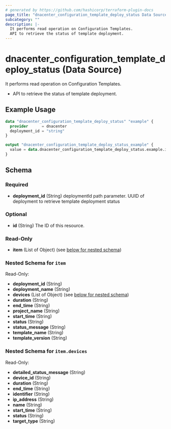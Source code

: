 ```yaml
---
# generated by https://github.com/hashicorp/terraform-plugin-docs
page_title: "dnacenter_configuration_template_deploy_status Data Source - terraform-provider-dnacenter"
subcategory: ""
description: |-
  It performs read operation on Configuration Templates.
  API to retrieve the status of template deployment.
---
```


# dnacenter_configuration_template_deploy_status (Data Source)

It performs read operation on Configuration Templates.

- API to retrieve the status of template deployment.

## Example Usage

```terraform
data "dnacenter_configuration_template_deploy_status" "example" {
  provider      = dnacenter
  deployment_id = "string"
}

output "dnacenter_configuration_template_deploy_status_example" {
  value = data.dnacenter_configuration_template_deploy_status.example.item
}
```

<!-- schema generated by tfplugindocs -->
## Schema

### Required

- **deployment_id** (String) deploymentId path parameter. UUID of deployment to retrieve template deployment status

### Optional

- **id** (String) The ID of this resource.

### Read-Only

- **item** (List of Object) (see [below for nested schema](#nestedatt--item))

<a id="nestedatt--item"></a>
### Nested Schema for `item`

Read-Only:

- **deployment_id** (String)
- **deployment_name** (String)
- **devices** (List of Object) (see [below for nested schema](#nestedobjatt--item--devices))
- **duration** (String)
- **end_time** (String)
- **project_name** (String)
- **start_time** (String)
- **status** (String)
- **status_message** (String)
- **template_name** (String)
- **template_version** (String)

<a id="nestedobjatt--item--devices"></a>
### Nested Schema for `item.devices`

Read-Only:

- **detailed_status_message** (String)
- **device_id** (String)
- **duration** (String)
- **end_time** (String)
- **identifier** (String)
- **ip_address** (String)
- **name** (String)
- **start_time** (String)
- **status** (String)
- **target_type** (String)


